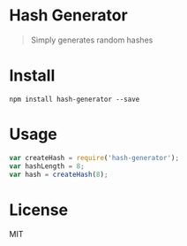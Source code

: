 # Hash Generator

> Simply generates random hashes

# Install

```shell
npm install hash-generator --save
```

# Usage

```js
var createHash = require('hash-generator');
var hashLength = 8;
var hash = createHash(8);
```

# License

MIT
